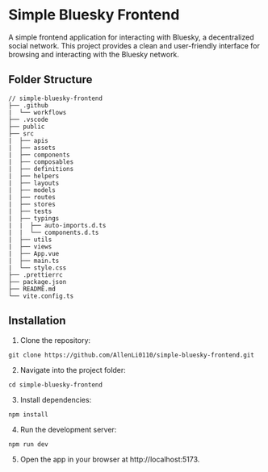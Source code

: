 # Simple Bluesky Frontend

A simple frontend application for interacting with Bluesky, a decentralized social network. This project provides a clean and user-friendly interface for browsing and interacting with the Bluesky network.

## Folder Structure

```
// simple-bluesky-frontend
├── .github
|  └── workflows
├── .vscode
├── public
├── src
|  ├── apis
|  ├── assets
|  ├── components
|  ├── composables
|  ├── definitions
|  ├── helpers
|  ├── layouts
|  ├── models
|  ├── routes
|  ├── stores
|  ├── tests
|  ├── typings
|  |  ├── auto-imports.d.ts
|  |  └── components.d.ts
|  ├── utils
|  ├── views
|  ├── App.vue
|  ├── main.ts
|  └── style.css
├── .prettierrc
├── package.json
├── README.md
└── vite.config.ts
```

## Installation

1. Clone the repository:

```
git clone https://github.com/AllenLi0110/simple-bluesky-frontend.git
```

2. Navigate into the project folder:

```
cd simple-bluesky-frontend
```

3. Install dependencies:

```
npm install
```

4. Run the development server:

```
npm run dev
```

5. Open the app in your browser at http://localhost:5173.
